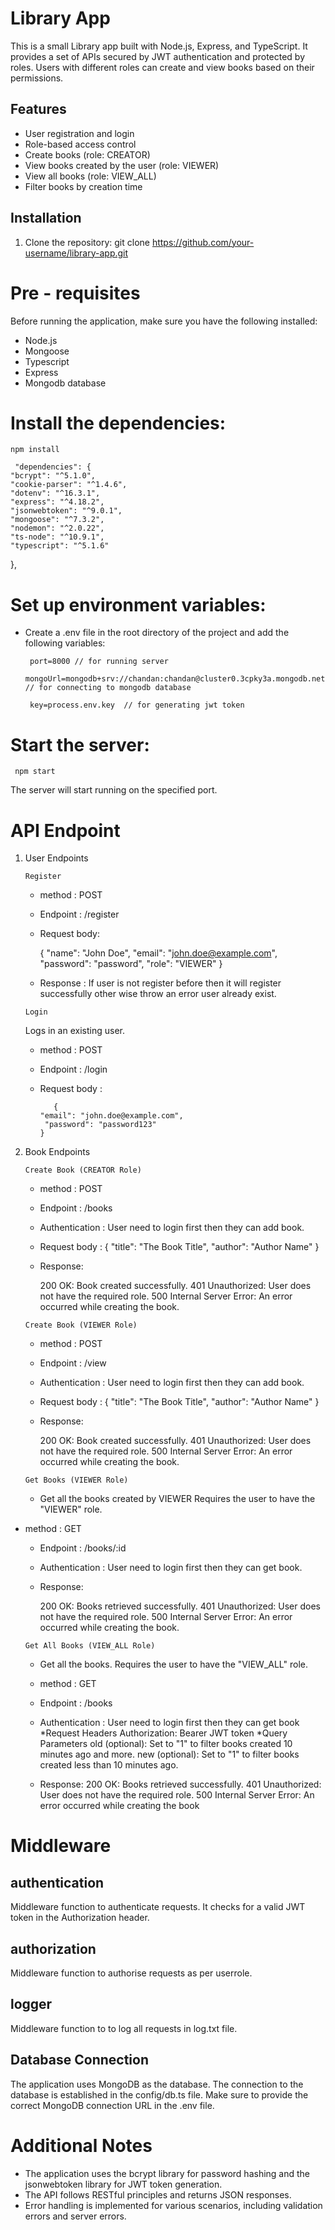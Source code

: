 # Library App

This is a small Library app built with Node.js, Express, and TypeScript. It provides a set of APIs secured by JWT authentication and protected by roles. Users with different roles can create and view books based on their permissions.

## Features

- User registration and login
- Role-based access control
- Create books (role: CREATOR)
- View books created by the user (role: VIEWER)
- View all books (role: VIEW_ALL)
- Filter books by creation time

## Installation

1. Clone the repository:
   git clone https://github.com/your-username/library-app.git
   
# Pre - requisites
Before running the application, make sure you have the following installed:

* Node.js
* Mongoose
* Typescript
* Express
* Mongodb database

# Install the dependencies:
```
npm install
```

     "dependencies": {
    "bcrypt": "^5.1.0",
    "cookie-parser": "^1.4.6",
    "dotenv": "^16.3.1",
    "express": "^4.18.2",
    "jsonwebtoken": "^9.0.1",
    "mongoose": "^7.3.2",
    "nodemon": "^2.0.22",
    "ts-node": "^10.9.1",
    "typescript": "^5.1.6"
  },

# Set up environment variables:
 * Create a .env file in the root directory of the project and add the following variables:


        port=8000 // for running server
        mongoUrl=mongodb+srv://chandan:chandan@cluster0.3cpky3a.mongodb.net/library_app // for connecting to mongodb database

        key=process.env.key  // for generating jwt token
       

# Start the server:

     npm start
The server will start running on the specified port.

# API Endpoint

1. User Endpoints 

   `Register`
    * method : POST
    * Endpoint : /register
    * Request body:

        {
    "name": "John Doe",
    "email": "john.doe@example.com",
    "password": "password",
    "role": "VIEWER"
                 }

    * Response : If user is not register before then it will register successfully other wise throw an error user already exist.

    `Login`
    
   Logs in an existing user.
   * method : POST
   * Endpoint : /login
   * Request body :
     
            {
         "email": "john.doe@example.com",
          "password": "password123"
         }

3. Book Endpoints

   `Create Book (CREATOR Role)`
    
    * method : POST
    * Endpoint : /books
     * Authentication : User need to login first then they can add book.
    * Request body : 
      {
        "title": "The Book Title",
        "author": "Author Name"
        }
      
    * Response:

      200 OK: Book created successfully.
      401 Unauthorized: User does not have the required role.
      500 Internal Server Error: An error occurred while creating the book.
 
   `Create Book (VIEWER Role)`
   * method : POST
    * Endpoint : /view
     * Authentication : User need to login first then they can add book.
    * Request body : 
      {
        "title": "The Book Title",
        "author": "Author Name"
        }
      
    * Response:

      200 OK: Book created successfully.
      401 Unauthorized: User does not have the required role.
      500 Internal Server Error: An error occurred while creating the book.
    
    `Get Books (VIEWER Role)`
   * Get all the books created by VIEWER Requires the user to have the "VIEWER" role.
 * method : GET
    * Endpoint : /books/:id
     * Authentication : User need to login first then they can get book.
    * Response:

      200 OK: Books retrieved successfully.
      401 Unauthorized: User does not have the required role.
      500 Internal Server Error: An error occurred while creating the book.


   `Get All Books (VIEW_ALL Role)`
   * Get all the books. Requires the user to have the "VIEW_ALL" role.
    * method : GET
    * Endpoint : /books
     * Authentication : User need to login first then they can get book
*Request Headers
Authorization: Bearer JWT token
*Query Parameters
old (optional): Set to "1" to filter books created 10 minutes ago and more.
new (optional): Set to "1" to filter books created less than 10 minutes ago.
   
    * Response:
      200 OK: Books retrieved successfully.
      401 Unauthorized: User does not have the required role.
      500 Internal Server Error: An error occurred while creating the book

# Middleware

 ## authentication

Middleware function to authenticate requests. It checks for a valid JWT token in the Authorization header.

## authorization

Middleware function to authorise requests as per userrole.

## logger

Middleware function to to log all requests in log.txt file.


## Database Connection
The application uses MongoDB as the database. The connection to the database is established in the config/db.ts file. Make sure to provide the correct MongoDB connection URL in the .env file.

# Additional Notes

* The application uses the bcrypt library for password hashing and the jsonwebtoken library for JWT token generation.
* The API follows RESTful principles and returns JSON responses.
* Error handling is implemented for various scenarios, including validation errors and server errors.
